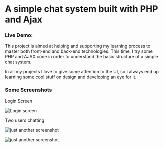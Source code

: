 # A simple chat system built with PHP and Ajax

### Live Demo:

This project is aimed at helping and supporting my learning process to master both front-end and back-end technologies. This time, I try some PHP and AJAX code in order to understand the basic structure of a simple chat system. 

In all my projects I love to give some attention to the UI, so I always end up learning some cool stuff on design and developing an eye for it.

### Some Screenshots

Login Screen

![Login screen](https://user-images.githubusercontent.com/22922799/42667200-2439c984-8620-11e8-9045-e3ed4d6fe46f.png)


Two users chatting

![just another screenshot](https://user-images.githubusercontent.com/22922799/42667198-23e2c86e-8620-11e8-8505-0b79b435132e.png)

![just another screenshot](https://user-images.githubusercontent.com/22922799/42667199-2412aa52-8620-11e8-908c-904bb188710e.png)

